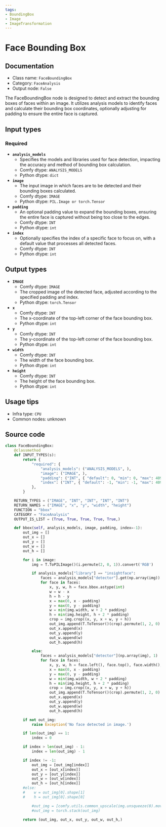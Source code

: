 ```yaml
---
tags:
- BoundingBox
- Image
- ImageTransformation
---
```


# Face Bounding Box
## Documentation
- Class name: `FaceBoundingBox`
- Category: `FaceAnalysis`
- Output node: `False`

The FaceBoundingBox node is designed to detect and extract the bounding boxes of faces within an image. It utilizes analysis models to identify faces and calculate their bounding box coordinates, optionally adjusting for padding to ensure the entire face is captured.
## Input types
### Required
- **`analysis_models`**
    - Specifies the models and libraries used for face detection, impacting the accuracy and method of bounding box calculation.
    - Comfy dtype: `ANALYSIS_MODELS`
    - Python dtype: `dict`
- **`image`**
    - The input image in which faces are to be detected and their bounding boxes calculated.
    - Comfy dtype: `IMAGE`
    - Python dtype: `PIL.Image or torch.Tensor`
- **`padding`**
    - An optional padding value to expand the bounding boxes, ensuring the entire face is captured without being too close to the edges.
    - Comfy dtype: `INT`
    - Python dtype: `int`
- **`index`**
    - Optionally specifies the index of a specific face to focus on, with a default value that processes all detected faces.
    - Comfy dtype: `INT`
    - Python dtype: `int`
## Output types
- **`IMAGE`**
    - Comfy dtype: `IMAGE`
    - The cropped image of the detected face, adjusted according to the specified padding and index.
    - Python dtype: `torch.Tensor`
- **`x`**
    - Comfy dtype: `INT`
    - The x-coordinate of the top-left corner of the face bounding box.
    - Python dtype: `int`
- **`y`**
    - Comfy dtype: `INT`
    - The y-coordinate of the top-left corner of the face bounding box.
    - Python dtype: `int`
- **`width`**
    - Comfy dtype: `INT`
    - The width of the face bounding box.
    - Python dtype: `int`
- **`height`**
    - Comfy dtype: `INT`
    - The height of the face bounding box.
    - Python dtype: `int`
## Usage tips
- Infra type: `CPU`
- Common nodes: unknown


## Source code
```python
class FaceBoundingBox:
    @classmethod
    def INPUT_TYPES(s):
        return {
            "required": {
                "analysis_models": ("ANALYSIS_MODELS", ),
                "image": ("IMAGE", ),
                "padding": ("INT", { "default": 0, "min": 0, "max": 4096, "step": 1 }),
                "index": ("INT", { "default": -1, "min": -1, "max": 4096, "step": 1 }),
            },
        }

    RETURN_TYPES = ("IMAGE", "INT", "INT", "INT", "INT")
    RETURN_NAMES = ("IMAGE", "x", "y", "width", "height")
    FUNCTION = "bbox"
    CATEGORY = "FaceAnalysis"
    OUTPUT_IS_LIST = (True, True, True, True, True,)

    def bbox(self, analysis_models, image, padding, index=-1):
        out_img = []
        out_x = []
        out_y = []
        out_w = []
        out_h = []

        for i in image:
            img = T.ToPILImage()(i.permute(2, 0, 1)).convert('RGB')

            if analysis_models["library"] == "insightface":
                faces = analysis_models["detector"].get(np.array(img))
                for face in faces:
                    x, y, w, h = face.bbox.astype(int)
                    w = w - x
                    h = h - y
                    x = max(0, x - padding)
                    y = max(0, y - padding)
                    w = min(img.width, w + 2 * padding)
                    h = min(img.height, h + 2 * padding)
                    crop = img.crop((x, y, x + w, y + h))
                    out_img.append(T.ToTensor()(crop).permute(1, 2, 0).unsqueeze(0))
                    out_x.append(x)
                    out_y.append(y)
                    out_w.append(w)
                    out_h.append(h)

            else:
                faces = analysis_models["detector"](np.array(img), 1)
                for face in faces:
                    x, y, w, h = face.left(), face.top(), face.width(), face.height()
                    x = max(0, x - padding)
                    y = max(0, y - padding)
                    w = min(img.width, w + 2 * padding)
                    h = min(img.height, h + 2 * padding)
                    crop = img.crop((x, y, x + w, y + h))
                    out_img.append(T.ToTensor()(crop).permute(1, 2, 0).unsqueeze(0))
                    out_x.append(x)
                    out_y.append(y)
                    out_w.append(w)
                    out_h.append(h)

        if not out_img:
            raise Exception('No face detected in image.')

        if len(out_img) == 1:
            index = 0

        if index > len(out_img) - 1:
            index = len(out_img) - 1

        if index != -1:
            out_img = [out_img[index]]
            out_x = [out_x[index]]
            out_y = [out_y[index]]
            out_w = [out_w[index]]
            out_h = [out_h[index]]
        #else:
        #    w = out_img[0].shape[1]
        #    h = out_img[0].shape[0]

            #out_img = [comfy.utils.common_upscale(img.unsqueeze(0).movedim(-1,1), w, h, "bilinear", "center").movedim(1,-1).squeeze(0) for img in out_img]
            #out_img = torch.stack(out_img)
        
        return (out_img, out_x, out_y, out_w, out_h,)

```
